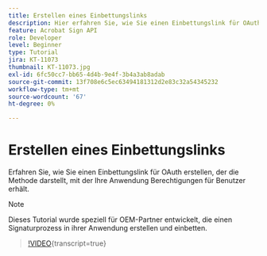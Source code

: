 ```yaml
---
title: Erstellen eines Einbettungslinks
description: Hier erfahren Sie, wie Sie einen Einbettungslink für OAuth erstellen, mit dem die Anwendung Berechtigungen für Benutzer erhält.
feature: Acrobat Sign API
role: Developer
level: Beginner
type: Tutorial
jira: KT-11073
thumbnail: KT-11073.jpg
exl-id: 6fc50cc7-bb65-4d4b-9e4f-3b4a3ab8adab
source-git-commit: 13f708e6c5ec63494181312d2e83c32a54345232
workflow-type: tm+mt
source-wordcount: '67'
ht-degree: 0%

---
```


# Erstellen eines Einbettungslinks

Erfahren Sie, wie Sie einen Einbettungslink für OAuth erstellen, der die Methode darstellt, mit der Ihre Anwendung Berechtigungen für Benutzer erhält.

>[!NOTE]
>
>Dieses Tutorial wurde speziell für OEM-Partner entwickelt, die einen Signaturprozess in ihrer Anwendung erstellen und einbetten.

>[!VIDEO](https://video.tv.adobe.com/v/3445417?hidetitle=true&captions=ger){transcript=true}

